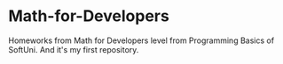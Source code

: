 # Math-for-Developers
Homeworks from Math for Developers level from Programming Basics of SoftUni.
And it's my first repository.
